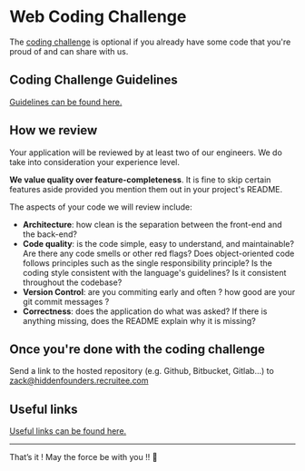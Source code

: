 # Web Coding Challenge

The [coding challenge](coding-challenge.md) is optional if you already have some code that you're proud of and can share with us.

Coding Challenge Guidelines
----------------
[Guidelines can be found here.](coding-challenge.md)

How we review
----------------

Your application will be reviewed by at least two of our engineers. We do take into consideration your experience level.

**We value quality over feature-completeness**. It is fine to skip certain features aside provided you mention them out in your project's README. 

The aspects of your code we will review include:

* **Architecture**: how clean is the separation between the front-end and the back-end?
* **Code quality**: is the code simple, easy to understand, and maintainable?  Are there any code smells or other red flags? Does object-oriented code follows principles such as the single responsibility principle? Is the coding style consistent with the language's guidelines? Is it consistent throughout the codebase?
* **Version Control**: are you commiting early and often ? how good are your git commit messages ? 
* **Correctness**: does the application do what was asked? If there is anything missing, does the README explain why it is missing?

Once you're done with the coding challenge
---------------
Send a link to the hosted repository (e.g. Github, Bitbucket, Gitlab...) to zack@hiddenfounders.recruitee.com

Useful links
---------------
[Useful links can be found here.](tips-and-tricks.md)


------------
That’s it ! May the force be with you !! 🖖 
